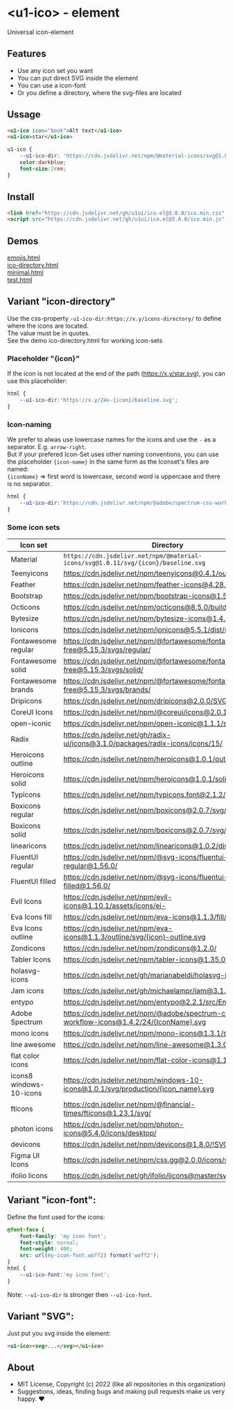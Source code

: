 # &lt;u1-ico&gt; - element
Universal icon-element

## Features

- Use any icon set you want
- You can put direct SVG inside the element
- You can use a icon-font
- Or you define a directory, where the svg-files are located

## Ussage

```html
<u1-ico icon="book">Alt text</u1-ico>
<u1-ico>star</u1-ico>
```

```css
u1-ico {
    --u1-ico-dir: 'https://cdn.jsdelivr.net/npm/@material-icons/svg@1.0.11/svg/{icon}/baseline.svg';
    color:darkblue;
    font-size:2rem;
}
```

## Install

```html
<link href="https://cdn.jsdelivr.net/gh/u1ui/ico.el@3.0.0/ico.min.css" rel=stylesheet>
<script src="https://cdn.jsdelivr.net/gh/u1ui/ico.el@3.0.0/ico.min.js" type=module>
```

## Demos

[emojis.html](https://raw.githack.com/u1ui/ico.el/main/tests/emojis.html)  
[ico-directory.html](https://raw.githack.com/u1ui/ico.el/main/tests/ico-directory.html)  
[minimal.html](https://raw.githack.com/u1ui/ico.el/main/tests/minimal.html)  
[test.html](https://raw.githack.com/u1ui/ico.el/main/tests/test.html)  

## Variant "icon-directory"

Use the css-property `-u1-ico-dir:https://x.y/icons-directory/` to define where the icons are located.  
The value must be in quotes.  
See the demo ico-directory.html for working icon-sets

### Placeholder "{icon}"

If the icon is not located at the end of the path (https://x.y/star.svg), you can use this placeholder:  
```css
html {
    --u1-ico-dir:'https://x.y/24x-{icon}/baseline.svg';
}
```


### Icon-naming
We prefer to alwas use lowercase names for the icons and use the `-` as a separator. E.g. `arrow-right`.  
But if your prefered Icon-Set uses other naming conventions, you can use the placeholder `{icon-name}` in the same form as the Iconset's files are named:   
`{iconName}` => first word is lowercase, second word is uppercase and there is no separator.

```css
html {
    --u1-ico-dir:'https://cdn.jsdelivr.net/npm/@adobe/spectrum-css-workflow-icons@1.4.2/24/{IconName}';
}
```

### Some icon sets

| Icon set | Directory |
| -------- | --------- |
| Material                  | ```https://cdn.jsdelivr.net/npm/@material-icons/svg@1.0.11/svg/{icon}/baseline.svg``` |
| Teenyicons                | https://cdn.jsdelivr.net/npm/teenyicons@0.4.1/outline/ |
| Feather                   | https://cdn.jsdelivr.net/npm/feather-icons@4.28.0/dist/icons/ |
| Bootstrap                 | https://cdn.jsdelivr.net/npm/bootstrap-icons@1.5.0/icons/ |
| Octicons                  | https://cdn.jsdelivr.net/npm/octicons@8.5.0/build/svg/ |
| Bytesize                  | https://cdn.jsdelivr.net/npm/bytesize-icons@1.4.0/dist/icons/ |
| Ionicons                  | https://cdn.jsdelivr.net/npm/ionicons@5.5.1/dist/svg/ |
| Fontawesome regular       | https://cdn.jsdelivr.net/npm/@fortawesome/fontawesome-free@5.15.3/svgs/regular/ |
| Fontawesome solid         | https://cdn.jsdelivr.net/npm/@fortawesome/fontawesome-free@5.15.3/svgs/solid/ |
| Fontawesome brands        | https://cdn.jsdelivr.net/npm/@fortawesome/fontawesome-free@5.15.3/svgs/brands/ |
| Dripicons                 | https://cdn.jsdelivr.net/npm/dripicons@2.0.0/SVG/ |
| CoreUI Icons              | https://cdn.jsdelivr.net/npm/@coreui/icons@2.0.1/svg/free/cil- |
| open-iconic               | https://cdn.jsdelivr.net/npm/open-iconic@1.1.1/svg/ |
| Radix                     | https://cdn.jsdelivr.net/gh/radix-ui/icons@3.1.0/packages/radix-icons/icons/15/ |
| Heroicons outline         | https://cdn.jsdelivr.net/npm/heroicons@1.0.1/outline/ |
| Heroicons solid           | https://cdn.jsdelivr.net/npm/heroicons@1.0.1/solid/ |
| Typicons                  | https://cdn.jsdelivr.net/npm/typicons.font@2.1.2/src/svg/ |
| Boxicons regular          | https://cdn.jsdelivr.net/npm/boxicons@2.0.7/svg/regular/bx- |
| Boxicons solid            | https://cdn.jsdelivr.net/npm/boxicons@2.0.7/svg/solid/bxs- |
| linearicons               | https://cdn.jsdelivr.net/npm/linearicons@1.0.2/dist/svg/ |
| FluentUI regular          | https://cdn.jsdelivr.net/npm/@svg-icons/fluentui-system-regular@1.56.0/ |
| FluentUI filled           | https://cdn.jsdelivr.net/npm/@svg-icons/fluentui-system-filled@1.56.0/ |
| Evil Icons                | https://cdn.jsdelivr.net/npm/evil-icons@1.10.1/assets/icons/ei- |
| Eva Icons fill            | https://cdn.jsdelivr.net/npm/eva-icons@1.1.3/fill/svg/ |
| Eva Icons outline         | https://cdn.jsdelivr.net/npm/eva-icons@1.1.3/outline/svg/{icon}-outline.svg |
| Zondicons                 | https://cdn.jsdelivr.net/npm/zondicons@1.2.0/ |
| Tabler Icons              | https://cdn.jsdelivr.net/npm/tabler-icons@1.35.0/icons/ |
| holasvg-icons             | https://cdn.jsdelivr.net/gh/marianabeldi/holasvg-icons/icons/ |
| Jam icons                 | https://cdn.jsdelivr.net/gh/michaelampr/jam@3.1.0/icons/ |
| entypo                    | https://cdn.jsdelivr.net/npm/entypo@2.2.1/src/Entypo/ |
| Adobe Spectrum            | https://cdn.jsdelivr.net/npm/@adobe/spectrum-css-workflow-icons@1.4.2/24/{IconName}.svg |
| mono icons                | https://cdn.jsdelivr.net/npm/mono-icons@1.3.1/svg/ |
| line awesome              | https://cdn.jsdelivr.net/npm/line-awesome@1.3.0/svg/ |
| flat color icons          | https://cdn.jsdelivr.net/npm/flat-color-icons@1.1.0/svg/ |
| icons8 windows-10-icons   | https://cdn.jsdelivr.net/npm/windows-10-icons@1.0.1/svg/production/{icon_name}.svg |
| fticons                   | https://cdn.jsdelivr.net/npm/@financial-times/fticons@1.23.1/svg/ |
| photon icons              | https://cdn.jsdelivr.net/npm/photon-icons@5.4.0/icons/desktop/ |
| devicons                  | https://cdn.jsdelivr.net/npm/devicons@1.8.0/!SVG/{icon_name} |
| Figma UI Icons            | https://cdn.jsdelivr.net/npm/css.gg@2.0.0/icons/svg/ |
| ifolio licons             | https://cdn.jsdelivr.net/gh/ifolio/licons@master/svg/ |

## Variant "icon-font":

Define the font used for the icons:
```css
@font-face {
    font-family: 'my icon font';
    font-style: normal;
    font-weight: 400;
    src: url(my-icon-font.woff2) format('woff2');
}
html {
    --u1-ico-font:'my icon font';
}
```

Note: `--u1-ico-dir` is stronger then `--u1-ico-font`.

## Variant "SVG":

Just put you svg inside the element:
```html
<u1-ico><svg>...</svg></u1-ico>
```

## About

- MIT License, Copyright (c) 2022 <u1> (like all repositories in this organization) <br>
- Suggestions, ideas, finding bugs and making pull requests make us very happy. ♥

